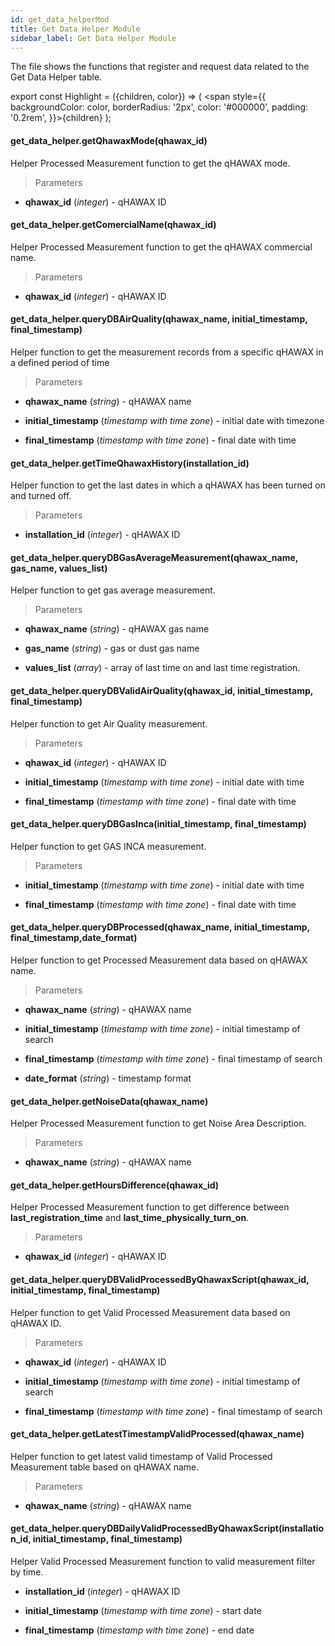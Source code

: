 ```yaml
---
id: get_data_helperMod
title: Get Data Helper Module
sidebar_label: Get Data Helper Module
---
```


The file shows the functions that register and request data related to the Get Data Helper table.

export const Highlight = ({children, color}) => ( <span style={{
      backgroundColor: color,
      borderRadius: '2px',
      color: '#000000',
      padding: '0.2rem',
    }}>{children}</span> );

#### <Highlight color="#b2e4f7">get_data_helper.getQhawaxMode(qhawax_id)</Highlight>

Helper Processed Measurement function to get the qHAWAX mode.

> Parameters

* **qhawax_id** (*integer*) - qHAWAX ID

#### <Highlight color="#b2e4f7">get_data_helper.getComercialName(qhawax_id)</Highlight>

Helper Processed Measurement function to get the qHAWAX commercial name.

>Parameters

* **qhawax_id** (*integer*) - qHAWAX ID

#### <Highlight color="#b2e4f7">get_data_helper.queryDBAirQuality(qhawax_name, initial_timestamp, final_timestamp)</Highlight>

Helper function to get the measurement records from a specific qHAWAX in a defined period of time

>Parameters

* **qhawax_name** (*string*) - qHAWAX name

* **initial_timestamp** (*timestamp with time zone*) - initial date with timezone

* **final_timestamp** (*timestamp with time zone*) - final date with time


#### <Highlight color="#b2e4f7">get_data_helper.getTimeQhawaxHistory(installation_id)</Highlight>

Helper function to get the last dates in which a qHAWAX has been turned on and turned off.

>Parameters

* **installation_id** (*integer*) - qHAWAX ID

#### <Highlight color="#b2e4f7">get_data_helper.queryDBGasAverageMeasurement(qhawax_name, gas_name, values_list)</Highlight>

Helper function to get gas average measurement.

>Parameters

* **qhawax_name** (*string*) - qHAWAX gas name

* **gas_name** (*string*) - gas or dust gas name

* **values_list** (*array*) - array of last time on and last time registration.

#### <Highlight color="#b2e4f7">get_data_helper.queryDBValidAirQuality(qhawax_id, initial_timestamp, final_timestamp)</Highlight>

Helper function to get Air Quality measurement.

>Parameters

* **qhawax_id** (*integer*) - qHAWAX ID

* **initial_timestamp** (*timestamp with time zone*) - initial date with time

* **final_timestamp** (*timestamp with time zone*) - final date with time

#### <Highlight color="#b2e4f7">get_data_helper.queryDBGasInca(initial_timestamp, final_timestamp)</Highlight>

Helper function to get GAS INCA measurement.

>Parameters

* **initial_timestamp** (*timestamp with time zone*) - initial date with time

* **final_timestamp** (*timestamp with time zone*) - final date with time

#### <Highlight color="#b2e4f7">get_data_helper.queryDBProcessed(qhawax_name, initial_timestamp, final_timestamp,date_format)</Highlight>

Helper function to get Processed Measurement data based on qHAWAX name.

>Parameters

* **qhawax_name** (*string*) - qHAWAX name

* **initial_timestamp** (*timestamp with time zone*) - initial timestamp of search

* **final_timestamp** (*timestamp with time zone*) - final timestamp of search

* **date_format** (*string*) - timestamp format

#### <Highlight color="#b2e4f7">get_data_helper.getNoiseData(qhawax_name)</Highlight>

Helper Processed Measurement function to get Noise Area Description.

>Parameters

* **qhawax_name** (*string*) - qHAWAX name

#### <Highlight color="#b2e4f7">get_data_helper.getHoursDifference(qhawax_id)</Highlight>

Helper Processed Measurement function to get difference between **last_registration_time** and **last_time_physically_turn_on**.

>Parameters

* **qhawax_id** (*integer*) - qHAWAX ID

#### <Highlight color="#b2e4f7">get_data_helper.queryDBValidProcessedByQhawaxScript(qhawax_id, initial_timestamp, final_timestamp)</Highlight>

Helper function to get Valid Processed Measurement data based on qHAWAX ID.

> Parameters

* **qhawax_id** (*integer*) - qHAWAX ID

* **initial_timestamp** (*timestamp with time zone*) - initial timestamp of search

* **final_timestamp** (*timestamp with time zone*) - final timestamp of search

#### <Highlight color="#b2e4f7">get_data_helper.getLatestTimestampValidProcessed(qhawax_name)</Highlight>

Helper function to get latest valid timestamp of Valid Processed Measurement table based on qHAWAX name.

> Parameters

* **qhawax_name** (*string*) - qHAWAX name

#### <Highlight color="#b2e4f7">get_data_helper.queryDBDailyValidProcessedByQhawaxScript(installation_id, initial_timestamp, final_timestamp)</Highlight>

Helper Valid Processed Measurement function to valid measurement filter by time.

* **installation_id** (*integer*) - qHAWAX ID

* **initial_timestamp** (*timestamp with time zone*) - start date

* **final_timestamp** (*timestamp with time zone*) - end date
